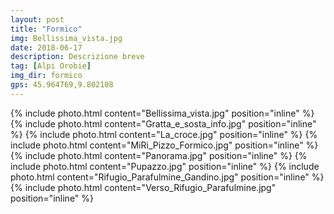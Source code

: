 ```yaml
---
layout: post
title: "Formico"
img: Bellissima_vista.jpg
date: 2018-06-17
description: Descrizione breve
tag: [Alpi Orobie]
img_dir: formico
gps: 45.964769,9.802108
---
```


<div>
{% include photo.html content="Bellissima_vista.jpg" position="inline" %}
{% include photo.html content="Gratta_e_sosta_info.jpg" position="inline" %}
{% include photo.html content="La_croce.jpg" position="inline" %}
{% include photo.html content="MiRi_Pizzo_Formico.jpg" position="inline" %}
{% include photo.html content="Panorama.jpg" position="inline" %}
{% include photo.html content="Pupazzo.jpg" position="inline" %}
{% include photo.html content="Rifugio_Parafulmine_Gandino.jpg" position="inline" %}
{% include photo.html content="Verso_Rifugio_Parafulmine.jpg" position="inline" %}
</div>
